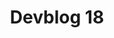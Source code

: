 ---
slug: 18
title: Devblog 18
description: It’s that time again!  We'll take you on a trip down development lane to show you some of the new ex...
image: images/devblog/18/title.png
toc_max_heading_level: 4
---